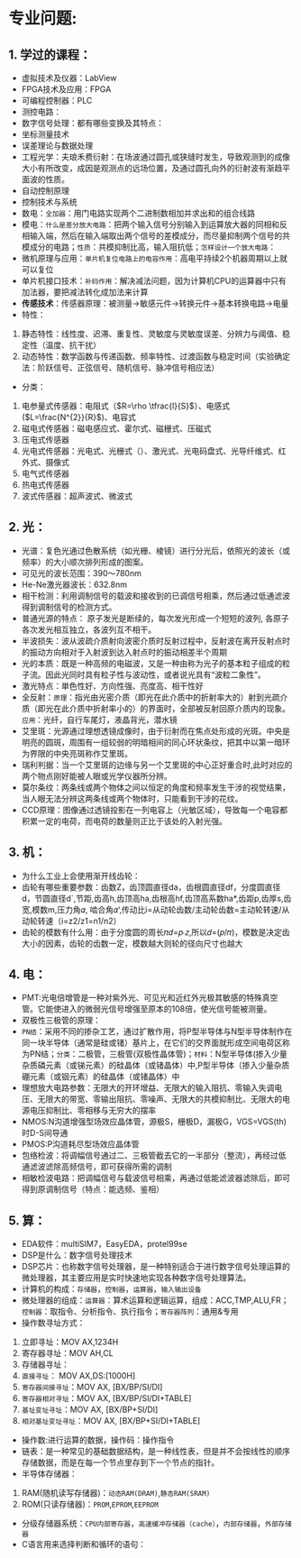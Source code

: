 # 专业问题:
## 1. 学过的课程：
 * 虚拟技术及仪器：LabView
 * FPGA技术及应用：FPGA
 * 可编程控制器：PLC
 * 测控电路：
 * 数字信号处理：都有哪些变换及其特点：
 * 坐标测量技术
 * 误差理论与数据处理
 * 工程光学：夫琅禾费衍射：在场波通过圆孔或狭缝时发生，导致观测到的成像大小有所改变，成因是观测点的远场位置，及通过圆孔向外的衍射波有渐趋平面波的性质。
 * 自动控制原理
 * 控制技术与系统
 * 数电：`全加器`：用门电路实现两个二进制数相加并求出和的组合线路
 * 模电：`什么是差分放大电路`：把两个输入信号分别输入到运算放大器的同相和反相输入端，然后在输入端取出两个信号的差模成分，而尽量抑制两个信号的共模成分的电路；`性质`：共模抑制比高，输入阻抗低；`怎样设计一个放大电路`：
 * 微机原理与应用：`单片机复位电路上的电容作用`：高电平持续2个机器周期以上就可以复位
 * 单片机接口技术：`补码作用`：解决减法问题，因为计算机CPU的运算器中只有加法器，要把减法转化成加法来计算
 * **传感技术**：传感器原理：被测量->敏感元件->转换元件->基本转换电路->电量
 * 特性：
1. 静态特性：线性度、迟滞、重复性、灵敏度与灵敏度误差、分辨力与阈值、稳定性（温度、抗干扰）
2. 动态特性：数学函数与传递函数、频率特性、过渡函数与稳定时间（实验确定法：阶跃信号、正弦信号、随机信号、脉冲信号相应法）
 * 分类：
1. 电参量式传感器：电阻式（$R=\rho \tfrac{l}{S}$）、电感式($L=\frac{N^{2}}{R}$)、电容式
2. 磁电式传感器：磁电感应式、霍尔式、磁栅式、压磁式
3. 压电式传感器
4. 光电式传感器：光电式、光栅式（）、激光式、光电码盘式、光导纤维式、红外式、摄像式
5. 电气式传感器
6. 热电式传感器
7. 波式传感器：超声波式、微波式
 
## 2. 光：
 * 光谱：复色光通过色散系统（如光栅、棱镜）进行分光后，依照光的波长（或频率）的大小顺次排列形成的图案。
 * 可见光的波长范围：390～780nm
 * He-Ne激光器波长：632.8nm
 * 相干检测：利用调制信号的载波和接收到的已调信号相乘，然后通过低通滤波得到调制信号的检测方式。
 * 普通光源的特点： 原子发光是断续的，每次发光形成一个短短的波列, 各原子各次发光相互独立，各波列互不相干。
 * 半波损失：波从波疏介质射向波密介质时反射过程中，反射波在离开反射点时的振动方向相对于入射波到达入射点时的振动相差半个周期
 * 光的本质：既是一种高频的电磁波，又是一种由称为光子的基本粒子组成的粒子流。因此光同时具有粒子性与波动性，或者说光具有“波粒二象性”。
 * 激光特点：単色性好、方向性强、亮度高、相干性好
 * 全反射：`原理`：指光由光密介质（即光在此介质中的折射率大的）射到光疏介质（即光在此介质中折射率小的）的界面时，全部被反射回原介质内的现象。`应用`：光纤，自行车尾灯，液晶背光，潜水镜
 * 艾里斑：光源通过理想透镜成像时，由于衍射而在焦点处形成的光斑。中央是明亮的圆斑，周围有一组较弱的明暗相间的同心环状条纹，把其中以第一暗环为界限的中央亮斑称作艾里斑。
 * 瑞利判据：当一个艾里斑的边缘与另一个艾里斑的中心正好重合时,此时对应的两个物点刚好能被人眼或光学仪器所分辨。
 * 莫尔条纹：两条线或两个物体之间以恒定的角度和频率发生干涉的视觉结果，当人眼无法分辨这两条线或两个物体时，只能看到干涉的花纹。
 * CCD原理：图像通过透镜投影在一列电容上（光敏区域），导致每一个电容都积累一定的电荷，而电荷的数量则正比于该处的入射光强。
 
## 3. 机：
 * 为什么工业上会使用渐开线齿轮：
 * 齿轮有哪些重要参数：齿数Z，齿顶圆直径da，齿根圆直径df，分度圆直径d，节圆直径d\`,节距,齿高h,齿顶高ha,齿根高hf,齿顶高系数ha\*,齿距p,齿厚s,齿宽,模数m,压力角𝛼, 啮合角𝛼‘,传动比i=从动轮齿数/主动轮齿数=主动轮转速/从动轮转速（i=z2/z1=n1/n2）
 * 齿轮的模数有什么用：由于分度圆的周长𝜋𝑑=𝑝∙𝑧,所以𝑑=(𝑝/𝜋)，模数是决定齿大小的因素，齿轮的齿数一定，模数越大则轮的径向尺寸也越大
 
## 4. 电：
 * PMT:光电倍增管是一种对紫外光、可见光和近红外光极其敏感的特殊真空管。它能使进入的微弱光信号增强至原本的108倍，使光信号能被测量。
 * 双极性三极管的原理：
 * `PN结`：采用不同的掺杂工艺，通过扩散作用，将P型半导体与N型半导体制作在同一块半导体（通常是硅或锗）基片上，在它们的交界面就形成空间电荷区称为PN结；`分类`：二极管，三极管(双极性晶体管)；`材料`：N型半导体(掺入少量杂质磷元素（或锑元素）的硅晶体（或锗晶体）中,P型半导体（掺入少量杂质硼元素（或铟元素）的硅晶体（或锗晶体）中
 * 理想放大电路参数：无限大的开环增益、无限大的输入阻抗、零输入失调电压、无限大的带宽、零输出阻抗、零噪声、无限大的共模抑制比、无限大的电源电压抑制比、零相移与无穷大的摆率
 * NMOS:N沟道增强型场效应晶体管，源极S，栅极D，漏极G，VGS=VGS(th)时D-S间导通
 * PMOS:P沟道耗尽型场效应晶体管
 * 包络检波：将调幅信号通过二、三极管截去它的一半部分（整流），再经过低通滤波滤除高频信号，即可获得所需的调制
 * 相敏检波电路：把调幅信号与载波信号相乘，再通过低能滤波器滤除后，即可得到原调制信号（特点：能选频、鉴相）
 
## 5. 算：
 * EDA软件：multiSIM7，EasyEDA，protel99se
 * DSP是什么：数字信号处理技术
 * DSP芯片：也称数字信号处理器，是一种特别适合于进行数字信号处理运算的微处理器，其主要应用是实时快速地实现各种数字信号处理算法。
 * 计算机的构成：`存储器`，`控制器`，`运算器`，`输入输出设备`
 * 微处理器的组成：`运算器`：算术运算和逻辑运算，组成：ACC,TMP,ALU,FR；`控制器`：取指令、分析指令、执行指令；`寄存器阵列`：通用&专用
 * 操作数寻址方式：
1. 立即寻址：MOV AX,1234H
2. 寄存器寻址：MOV AH,CL
3. 存储器寻址：
  1. `直接寻址`： MOV AX,DS:[1000H]
  2. `寄存器间接寻址`：MOV AX, [BX/BP/SI/DI]
  3. `寄存器相对寻址`：MOV AX, [BX/BP/SI/DI+TABLE]
  4. `基址变址寻址`：MOV AX, [BX/BP+SI/DI]
  5. `相对基址变址寻址`：MOV AX, [BX/BP+SI/DI+TABLE]
 * 操作数:进行运算的数据，操作码：操作指令
 * 链表：是一种常见的基础数据结构，是一种线性表，但是并不会按线性的顺序存储数据，而是在每一个节点里存到下一个节点的指针。
 * 半导体存储器：
1. RAM(随机读写存储器)：`动态RAM(DRAM)`,`静态RAM(SRAM)`
2. ROM(只读存储器)：`PROM`,`EPROM`,`EEPROM`
 * 分级存储器系统：`CPU内部寄存器`，`高速缓冲存储器（cache）`，`内部存储器`，`外部存储器`
 * C语言用来选择判断和循环的语句：
